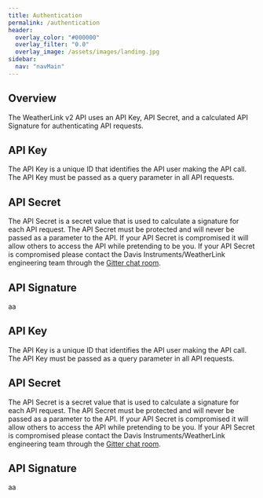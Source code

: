 ```yaml
---
title: Authentication
permalink: /authentication
header:
  overlay_color: "#000000"
  overlay_filter: "0.0"
  overlay_image: /assets/images/landing.jpg
sidebar:
  nav: "navMain"
---
```


## Overview

The WeatherLink v2 API uses an API Key, API Secret, and a calculated API Signature for authenticating API requests.

## API Key

The API Key is a unique ID that identifies the API user making the API call. The API Key must be passed as a query parameter in all API requests.

## API Secret

The API Secret is a secret value that is used to calculate a signature for each API request. The API Secret must be protected and will never be passed as a parameter to the API. If your API Secret is compromised it will allow others to access the API while pretending to be you. If your API Secret is compromised please contact the Davis Instruments/WeatherLink engineering team through the [Gitter chat room](https://gitter.im/WeatherLink/v2-api).

## API Signature

aa

## API Key

The API Key is a unique ID that identifies the API user making the API call. The API Key must be passed as a query parameter in all API requests.

## API Secret

The API Secret is a secret value that is used to calculate a signature for each API request. The API Secret must be protected and will never be passed as a parameter to the API. If your API Secret is compromised it will allow others to access the API while pretending to be you. If your API Secret is compromised please contact the Davis Instruments/WeatherLink engineering team through the [Gitter chat room](https://gitter.im/WeatherLink/v2-api).

## API Signature

aa
